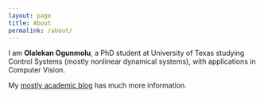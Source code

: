 ```yaml
---
layout: page
title: About
permalink: /about/
---
```


I am **Olalekan Ogunmolu**, a PhD student at University of Texas studying Control Systems (mostly nonlinear dynamical systems), with applications in Computer Vision. 

My [mostly academic blog](http://lakehanne.github.io) has much more information.